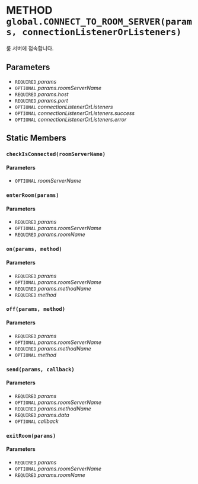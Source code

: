 # METHOD `global.CONNECT_TO_ROOM_SERVER(params, connectionListenerOrListeners)`
룸 서버에 접속합니다.

## Parameters
* `REQUIRED` *params*
* `OPTIONAL` *params.roomServerName*
* `REQUIRED` *params.host*
* `REQUIRED` *params.port*
* `OPTIONAL` *connectionListenerOrListeners*
* `OPTIONAL` *connectionListenerOrListeners.success*
* `OPTIONAL` *connectionListenerOrListeners.error*

## Static Members

### `checkIsConnected(roomServerName)`
#### Parameters
* `OPTIONAL` *roomServerName*

### `enterRoom(params)`
#### Parameters
* `REQUIRED` *params*
* `OPTIONAL` *params.roomServerName*
* `REQUIRED` *params.roomName*

### `on(params, method)`
#### Parameters
* `REQUIRED` *params*
* `OPTIONAL` *params.roomServerName*
* `REQUIRED` *params.methodName*
* `REQUIRED` *method*

### `off(params, method)`
#### Parameters
* `REQUIRED` *params*
* `OPTIONAL` *params.roomServerName*
* `REQUIRED` *params.methodName*
* `OPTIONAL` *method*

### `send(params, callback)`
#### Parameters
* `REQUIRED` *params*
* `OPTIONAL` *params.roomServerName*
* `REQUIRED` *params.methodName*
* `REQUIRED` *params.data*
* `OPTIONAL` *callback*

### `exitRoom(params)`
#### Parameters
* `REQUIRED` *params*
* `OPTIONAL` *params.roomServerName*
* `REQUIRED` *params.roomName*

